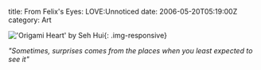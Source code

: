 title: From Felix's Eyes: LOVE:Unnoticed
date: 2006-05-20T05:19:00Z
category: Art

!['Origami Heart' by Seh Hui](http://img.photobucket.com/albums/v95/seh_hui/livejournal/060520lj.jpg){: .img-responsive}

*"Sometimes, surprises comes from the places when you least expected to see it"*
